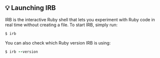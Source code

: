 ## 💡 Launching IRB

IRB is the interactive Ruby shell that lets you experiment with Ruby code in real time without creating a file. To start IRB, simply run:

```ruby
$ irb
```

You can also check which Ruby version IRB is using:

```ruby
$ irb --version
```